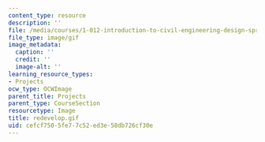 ```yaml
---
content_type: resource
description: ''
file: /media/courses/1-012-introduction-to-civil-engineering-design-spring-2002/cefcf7505fe77c52ed3e58db726cf30e_redevelop.gif
file_type: image/gif
image_metadata:
  caption: ''
  credit: ''
  image-alt: ''
learning_resource_types:
- Projects
ocw_type: OCWImage
parent_title: Projects
parent_type: CourseSection
resourcetype: Image
title: redevelop.gif
uid: cefcf750-5fe7-7c52-ed3e-58db726cf30e
---
```

